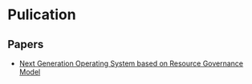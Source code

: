 # Pulication

## Papers
* [Next Generation Operating System based on Resource Governance Model](https://github.com/wchswchs/pulication/blob/main/papers/distributed_kernels_os_eng202210231835.pdf)

